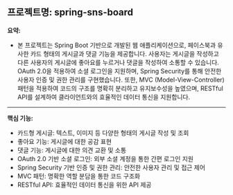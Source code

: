 ## 프로젝트명: spring-sns-board

**요약:**
* 본 프로젝트는 Spring Boot 기반으로 개발된 웹 애플리케이션으로, 페이스북과 유사한 카드 형태의 게시글과 댓글 기능을 제공합니다. 사용자는 게시글을 작성하고 다른 사용자의 게시글에 좋아요를 누르거나 댓글을 작성하여 소통할 수 있습니다. OAuth 2.0을 적용하여 소셜 로그인을 지원하며, Spring Security를 통해 안전한 사용자 인증 및 권한 관리를 구현했습니다. 또한, MVC (Model-View-Controller) 패턴을 적용하여 코드의 구조를 명확히 분리하고 유지보수성을 높였으며, RESTful API를 설계하여 클라이언트와의 효율적인 데이터 통신을 지원합니다.

---

**핵심 기능:**
* 카드형 게시글: 텍스트, 이미지 등 다양한 형태의 게시글 작성 및 조회
* 좋아요 기능: 게시글에 대한 공감 표현
* 댓글 기능: 게시글에 대한 의견 교환 및 소통
* OAuth 2.0 기반 소셜 로그인: 외부 소셜 계정을 통한 간편 로그인 지원
* Spring Security 기반 인증 및 권한 관리: 안전한 사용자 관리 및 접근 제어
* MVC 패턴: 명확한 역할 분담을 통한 코드 구조화
* RESTful API: 효율적인 데이터 통신을 위한 API 제공
